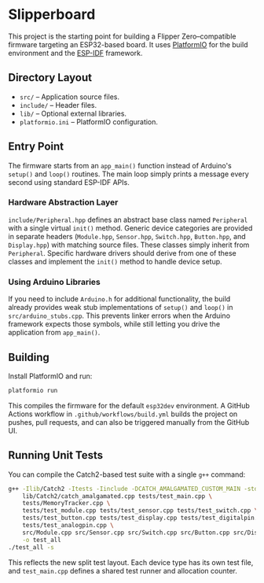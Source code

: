 # Slipperboard

This project is the starting point for building a Flipper Zero–compatible firmware targeting an ESP32-based board. It uses [PlatformIO](https://platformio.org/) for the build environment and the [ESP-IDF](https://docs.espressif.com/projects/esp-idf/en/latest/) framework.

## Directory Layout

- `src/` – Application source files.
- `include/` – Header files.
- `lib/` – Optional external libraries.
- `platformio.ini` – PlatformIO configuration.

## Entry Point

The firmware starts from an `app_main()` function instead of Arduino's `setup()` and `loop()` routines. The main loop simply prints a message every second using standard ESP-IDF APIs.

### Hardware Abstraction Layer

`include/Peripheral.hpp` defines an abstract base class named `Peripheral` with a single
virtual `init()` method. Generic device categories are provided in separate headers
(`Module.hpp`, `Sensor.hpp`, `Switch.hpp`, `Button.hpp`, and `Display.hpp`) with matching
source files. These classes simply inherit from `Peripheral`. Specific hardware drivers
should derive from one of these classes and implement the `init()` method to handle
device setup.

### Using Arduino Libraries

If you need to include `Arduino.h` for additional functionality, the build
already provides weak stub implementations of `setup()` and `loop()` in
`src/arduino_stubs.cpp`. This prevents linker errors when the Arduino
framework expects those symbols, while still letting you drive the application
from `app_main()`.

## Building

Install PlatformIO and run:

```bash
platformio run
```

This compiles the firmware for the default `esp32dev` environment. A GitHub Actions workflow in `.github/workflows/build.yml` builds the project on pushes, pull requests, and can also be triggered manually from the GitHub UI.

## Running Unit Tests

You can compile the Catch2-based test suite with a single `g++` command:

```bash
g++ -Ilib/Catch2 -Itests -Iinclude -DCATCH_AMALGAMATED_CUSTOM_MAIN -std=c++17 \
    lib/Catch2/catch_amalgamated.cpp tests/test_main.cpp \
    tests/MemoryTracker.cpp \
    tests/test_module.cpp tests/test_sensor.cpp tests/test_switch.cpp \
    tests/test_button.cpp tests/test_display.cpp tests/test_digitalpin.cpp \
    tests/test_analogpin.cpp \
    src/Module.cpp src/Sensor.cpp src/Switch.cpp src/Button.cpp src/Display.cpp \
    -o test_all
./test_all -s
```

This reflects the new split test layout. Each device type has its own test file, and `test_main.cpp` defines a shared test runner and allocation counter.
